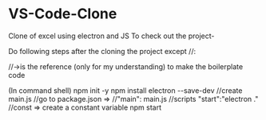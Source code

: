 # VS-Code-Clone

Clone of excel using electron and JS To check out the project-

Do following steps after the cloning the project except //:

//->is the reference (only for my understanding) to make the boilerplate code

(In command shell)
npm init -y
npm install electron --save-dev
//create main.js
//go to package.json =>
//"main": main.js
//scripts "start":"electron ."
//const => create a constant variable
npm start  
